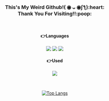 <div align="center">
  
<br/>  
  
<h3>
  <br/>
  This's  My Weird Github!( ◉ ᴗ ◉ʃƪ):heart:
  <br/>
  Thank You For Visiting!!:poop:
</h3>
  
<br/>
<h4>👉Languages</h4>
<img src="https://img.shields.io/badge/html5-E34F26?style=flat-square&logo=html5&logoColor=white"> 
<img src="https://img.shields.io/badge/css-1572B6?style=flat-square&logo=css3&logoColor=white"> 
<img src="https://img.shields.io/badge/javascript-F7DF1E?style=flat-square&logo=javascript&logoColor=white"> 
  
<br/>
<h4>👉Used</h4>
<a href="https://velog.io/@yoonseo232" target="_blank"><img src="https://img.shields.io/badge/velog-20C997?style=flat-square&logo=velog&logoColor=white">
    
<br/><br/>
[![Top Langs](https://github-readme-stats.vercel.app/api/top-langs/?username=yoonseo232&layout=compact)](https://github.com/yoonseo232/github-readme-stats)
    
</div>
